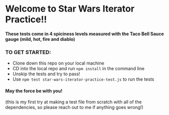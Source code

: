 # Welcome to Star Wars Iterator Practice!! 

#### These tests come in 4 spiciness levels measured with the Taco Bell Sauce gauge (mild, hot, fire and diablo)

### TO GET STARTED:

- Clone down this repo on your local machine
- CD into the local repo and run `npm install` in the command line
- Unskip the tests and try to pass!
- Use `npm test star-wars-iterator-practice-test.js` to run the tests

#### May the force be with you!

(this is my first try at making a test file from scratch with all of the dependencies, so please reach out to me if anything goes wrong!)
